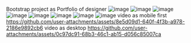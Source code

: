 Bootstrap project as Portfolio of designer
![image](https://github.com/user-attachments/assets/e924aabb-ab95-4d7e-9385-2ebf537ff17f)
![image](https://github.com/user-attachments/assets/661ed25c-352f-42a1-bcc7-bc1fc46b7cb8)
![image](https://github.com/user-attachments/assets/274f7b02-096f-4240-b2dc-27f641343314)
![image](https://github.com/user-attachments/assets/3a244b1d-bb1e-4c5c-9e7c-b33ad01b55db)
![image](https://github.com/user-attachments/assets/471f6880-f575-4a6f-a7a7-98d3373adede)
![image](https://github.com/user-attachments/assets/4ff2e42b-0e9a-43c9-b7e6-3e6b4ed0a778)
![image](https://github.com/user-attachments/assets/a5c2de3e-5e08-43cb-8d31-1f7275657929)
![image](https://github.com/user-attachments/assets/9b7f0526-64a6-4cb3-a38e-77410d631833)
video as mobile first
https://github.com/user-attachments/assets/8e5d09d1-640f-4f3b-a978-2186e9892cb6
video as desktop
https://github.com/user-attachments/assets/0c97dc91-68b3-46c1-ab15-d056c85007ca
